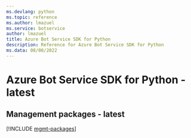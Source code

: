 ```yaml
---
ms.devlang: python
ms.topic: reference
ms.author: lmazuel
ms.service: botservice
author: lmazuel
title: Azure Bot Service SDK for Python
description: Reference for Azure Bot Service SDK for Python
ms.data: 08/08/2022
---
```

# Azure Bot Service SDK for Python - latest

## Management packages - latest
[!INCLUDE [mgmt-packages](bot-service-mgmt-index.md)]